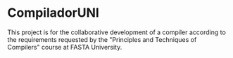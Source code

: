 # CompiladorUNI
This project is for the collaborative development of a compiler according to the requirements requested by the "Principles and Techniques of Compilers" course at FASTA University.
